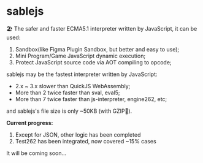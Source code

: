 # sablejs
🏖️ The safer and faster ECMA5.1 interpreter written by JavaScript, it can be used:
1. Sandbox(like Figma Plugin Sandbox, but better and easy to use);
2. Mini Program/Game JavaScript dynamic execution;
3. Protect JavaScript source code via AOT compiling to opcode;

sablejs may be the fastest interpreter written by JavaScript:
* 2.x ~ 3.x slower than QuickJS WebAssembly;
* More than 2 twice faster than sval, eval5;
* More than 7 twice faster than js-interpreter, engine262, etc;

and sablejs's file size is only ~50KB (with GZIP🥰).

**Current progress:**
1. Except for JSON, other logic has been completed
2. Test262 has been integrated, now covered ~15% cases

It will be coming soon...

